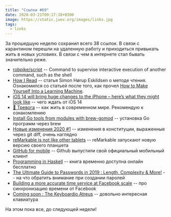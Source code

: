 ```yaml
---
title: "Ссылки #69"
date: 2020-03-21T09:17:18+0300
image: https://static.juev.org/images/links.jpg
tags:
  - links
---
```

За прошедшую неделю сохранил всего 38 ссылок. В связи с карантином перешли на удаленную работу и приходиться привыкать жить в новых условиях. В связи с чем в интернете стал бывать значительно реже.

* [robpike/script](https://github.com/robpike/script) -- Command to supervise interactive execution of another command, such as the shell
* [How I Read](https://sirupsen.com/read/) -- статья Simon Hørup Eskildsen о методе чтения. Ознакомился со статьей после того, как прочел [How to Make Yourself Into a Learning Machine](https://superorganizers.substack.com/p/how-to-build-a-learning-machine).
* [iOS 14 will bring huge changes to the iPhone – here’s what they might look like](https://bgr.com/2020/03/13/ios-14-release-date-concept-images-of-rumored-ios-14-features/) -- чего ждать от iOS 14
* [🖤 Тревога](https://medium.com/@mdubakov/%D1%82%D1%80%D0%B5%D0%B2%D0%BE%D0%B3%D0%B0-fd3cd5c726c6) -- как жить в современном мире. Рекомендую к ознакомлению
* [Install Go tools from modules with brew-gomod](https://blog.filippo.io/install-go-tools-from-modules-with-brew-gomod/) -- установка Go программ через brew
* [Новые изменения 2020 #1](https://github.com/miripiruni/constitution-of-russia/pull/1) -- изменения в конституции, выраженные через git diff, очень наглядно
* [reMarkable is not like other tablets](https://remarkable.com/) -- reMarkable запускают новую версию своего планшета
* [GitHub for mobile](https://github.com/mobile/) -- Github выпустили свой официальный мобильный клиент
* [Programming in Haskell](https://www.cambridge.org/core/books/programming-in-haskell/8FED82E807EF12D390DE0D16FDE217E4) -- книга временно доступна онлайн бесплатно
* [The Ultimate Guide to Passwords in 2019 : Length, Complexity & More!](https://blog.fleetsmith.com/password-security-guide/) -- на что обратить внимание при создании паролей
* [Building a more accurate time service at Facebook scale](https://engineering.fb.com/production-engineering/ntp-service/) -- про синхронизацию времени от Facebook
* [Coming soon : The Keyboardio Atreus](https://www.kickstarter.com/projects/keyboardio/atreus) -- довольно интересная клавиатура

На этом пока все, до следующей недели!
